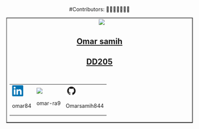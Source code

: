 <div align="center">
    #Contributors: 👨‍💻👩‍💻🧑🏻‍💻
</div>

<!-- CONTRIBUTER -->
<table border="1|0" align="center">
<!--=== Copy this section starting from this line and ending with the line mentioned===-->
<tr>
        <td align="center" width="600">
        &nbsp;&nbsp
            <a href="https://github.com/medchetoui">
				<img src="https://avatars.githubusercontent.com/u/175647812?v=4" width="50">
                <h2>Omar samih </h2>
                <h2>DD205</h2>
            </a>
            <br>            
            <table>
                
<!-- LINKED IN -->
<td>
<a href="https://www.linkedin.com/in/mohammedamine-chetoui-449864258/">
    <img src="./img/linkedin-logo.png" width="30">
</a>
<p>omar84</p>
</td>
<!--// LINKED IN //-->
<!-- INSTAGRAM -->
<td>
<a href="https://web.facebook.com/profile.php?id=100009381980584">
    <img src="https://scontent.fcmn5-1.fna.fbcdn.net/v/t39.30808-1/301417042_3326221197700580_4184954537546719372_n.jpg?stp=dst-jpg_s200x200&_nc_cat=111&ccb=1-7&_nc_sid=0ecb9b&_nc_eui2=AeEhK7sPdfhfVYQJIMGDVt7yEitUOPLR2ZcSK1Q48tHZl9jnpWcSLEEqOEFp0FdatCujgMoQt1j1dSXsjwoYfHni&_nc_ohc=5pD1OG8JZ5sQ7kNvgHdCdOT&_nc_zt=24&_nc_ht=scontent.fcmn5-1.fna&_nc_gid=AC3dthzmodSpvn4V-Ha1vSp&oh=00_AYC8YoL3y2JVZOcLOCKBnH-iLquzW2kyoJ8CG83RCklvZw&oe=674A5385" width="30">
</a>
<p>omar-ra9</p>

</td>
<!--// INSTAGRAM //-->
<!-- GITHUB -->
<td>
<a href="https://github.com/medchetoui">
    <img src="./img/github-logo.png" width="30">
</a>
<p>Omarsamih844</p>

</td>
<!--// GITHUB //-->
</tr>
</table>            
</td>
</tr>
